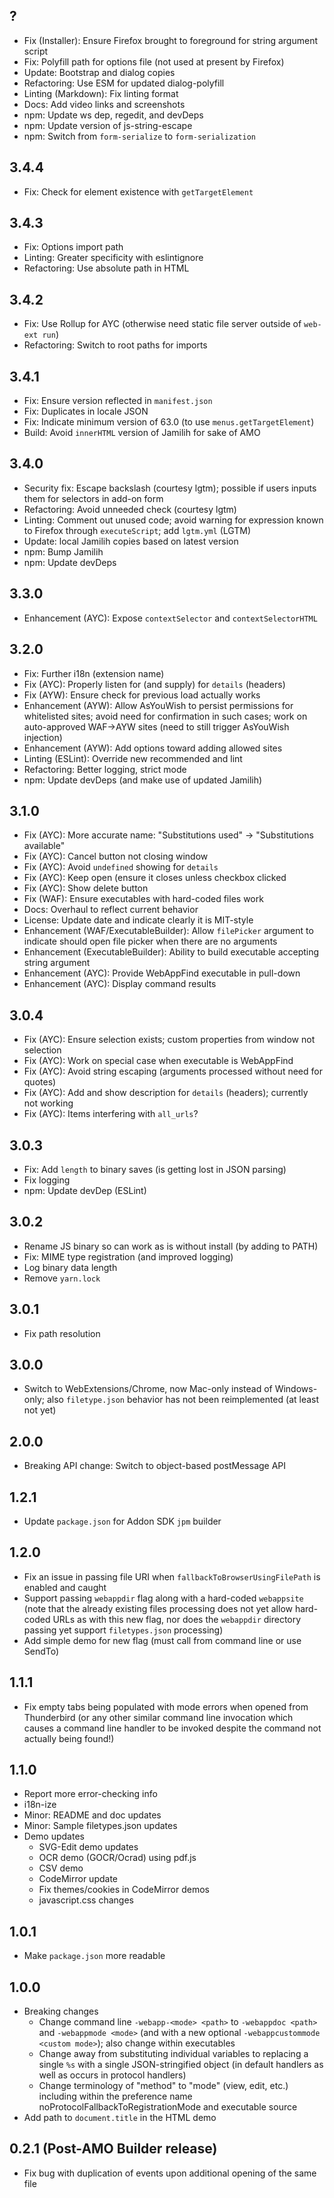 ## ?

- Fix (Installer): Ensure Firefox brought to foreground for string
    argument script
- Fix: Polyfill path for options file (not used at present by Firefox)
- Update: Bootstrap and dialog copies
- Refactoring: Use ESM for updated dialog-polyfill
- Linting (Markdown): Fix linting format
- Docs: Add video links and screenshots
- npm: Update ws dep, regedit, and devDeps
- npm: Update version of js-string-escape
- npm: Switch from `form-serialize` to `form-serialization`

## 3.4.4

- Fix: Check for element existence with `getTargetElement`

## 3.4.3

- Fix: Options import path
- Linting: Greater specificity with eslintignore
- Refactoring: Use absolute path in HTML

## 3.4.2

- Fix: Use Rollup for AYC (otherwise need static file server outside of
    `web-ext run`)
- Refactoring: Switch to root paths for imports

## 3.4.1

- Fix: Ensure version reflected in `manifest.json`
- Fix: Duplicates in locale JSON
- Fix: Indicate minimum version of 63.0 (to use `menus.getTargetElement`)
- Build: Avoid `innerHTML` version of Jamilih for sake of AMO

## 3.4.0

- Security fix: Escape backslash (courtesy lgtm); possible if users
    inputs them for selectors in add-on form
- Refactoring: Avoid unneeded check (courtesy lgtm)
- Linting: Comment out unused code; avoid warning for expression
    known to Firefox through `executeScript`; add `lgtm.yml` (LGTM)
- Update: local Jamilih copies based on latest version
- npm: Bump Jamilih
- npm: Update devDeps

## 3.3.0

- Enhancement (AYC): Expose `contextSelector` and `contextSelectorHTML`

## 3.2.0

- Fix: Further i18n (extension name)
- Fix (AYC): Properly listen for (and supply) for `details` (headers)
- Fix (AYW): Ensure check for previous load actually works
- Enhancement (AYW): Allow AsYouWish to persist permissions for
    whitelisted sites; avoid need for confirmation in such cases; work on
    auto-approved WAF->AYW sites (need to still trigger AsYouWish injection)
- Enhancement (AYW): Add options toward adding allowed sites
- Linting (ESLint): Override new recommended and lint
- Refactoring: Better logging, strict mode
- npm: Update devDeps (and make use of updated Jamilih)

## 3.1.0

- Fix (AYC): More accurate name: "Substitutions used" -> "Substitutions available"
- Fix (AYC): Cancel button not closing window
- Fix (AYC): Avoid `undefined` showing for `details`
- Fix (AYC): Keep open (ensure it closes unless checkbox clicked
- Fix (AYC): Show delete button
- Fix (WAF): Ensure executables with hard-coded files work
- Docs: Overhaul to reflect current behavior
- License: Update date and indicate clearly it is MIT-style
- Enhancement (WAF/ExecutableBuilder): Allow `filePicker` argument to indicate
    should open file picker when there are no arguments
- Enhancement (ExecutableBuilder): Ability to build executable accepting
    string argument
- Enhancement (AYC): Provide WebAppFind executable in pull-down
- Enhancement (AYC): Display command results

## 3.0.4

- Fix (AYC): Ensure selection exists; custom properties from window not
    selection
- Fix (AYC): Work on special case when executable is WebAppFind
- Fix (AYC): Avoid string escaping (arguments processed without need for
    quotes)
- Fix (AYC): Add and show description for `details` (headers); currently
    not working
- Fix (AYC): Items interfering with `all_urls`?

## 3.0.3

- Fix: Add `length` to binary saves (is getting lost in JSON parsing)
- Fix logging
- npm: Update devDep (ESLint)

## 3.0.2

- Rename JS binary so can work as is without install (by adding to PATH)
- Fix: MIME type registration (and improved logging)
- Log binary data length
- Remove `yarn.lock`

## 3.0.1

- Fix path resolution

## 3.0.0

- Switch to WebExtensions/Chrome, now Mac-only instead of Windows-only; also
    `filetype.json` behavior has not been reimplemented (at least not yet)

## 2.0.0

- Breaking API change: Switch to object-based postMessage API

## 1.2.1

- Update `package.json` for Addon SDK `jpm` builder

## 1.2.0

- Fix an issue in passing file URI when `fallbackToBrowserUsingFilePath` is enabled and caught
- Support passing `webappdir` flag along with a hard-coded `webappsite` (note that the already existing files processing does not yet allow hard-coded URLs as with this new flag, nor does the `webappdir` directory passing yet support `filetypes.json` processing)
- Add simple demo for new flag (must call from command line or use SendTo)

## 1.1.1

- Fix empty tabs being populated with mode errors when opened from Thunderbird (or any other similar command line invocation which causes a command line handler to be invoked despite the command not actually being found!)

## 1.1.0

- Report more error-checking info
- i18n-ize
- Minor: README and doc updates
- Minor: Sample filetypes.json updates
- Demo updates
    - SVG-Edit demo updates
    - OCR demo (GOCR/Ocrad) using pdf.js
    - CSV demo
    - CodeMirror update
    - Fix themes/cookies in CodeMirror demos
    - javascript.css changes

## 1.0.1

- Make `package.json` more readable

## 1.0.0

- Breaking changes
    - Change command line `-webapp-<mode> <path>` to `-webappdoc <path>` and `-webappmode <mode>` (and with a new optional `-webappcustommode <custom mode>`); also change within executables
    - Change away from substituting individual variables to replacing a single `%s` with a single JSON-stringified object (in default handlers as well as occurs in protocol handlers)
    - Change terminology of "method" to "mode" (view, edit, etc.) including within the preference name noProtocolFallbackToRegistrationMode and executable source
- Add path to `document.title` in the HTML demo

## 0.2.1 (Post-AMO Builder release)

- Fix bug with duplication of events upon additional opening of the same file
